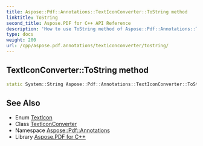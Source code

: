 ```yaml
---
title: Aspose::Pdf::Annotations::TextIconConverter::ToString method
linktitle: ToString
second_title: Aspose.PDF for C++ API Reference
description: 'How to use ToString method of Aspose::Pdf::Annotations::TextIconConverter class in C++.'
type: docs
weight: 200
url: /cpp/aspose.pdf.annotations/texticonconverter/tostring/
---
```

## TextIconConverter::ToString method




```cpp
static System::String Aspose::Pdf::Annotations::TextIconConverter::ToString(TextIcon value)
```

## See Also

* Enum [TextIcon](../../texticon/)
* Class [TextIconConverter](../)
* Namespace [Aspose::Pdf::Annotations](../../)
* Library [Aspose.PDF for C++](../../../)
